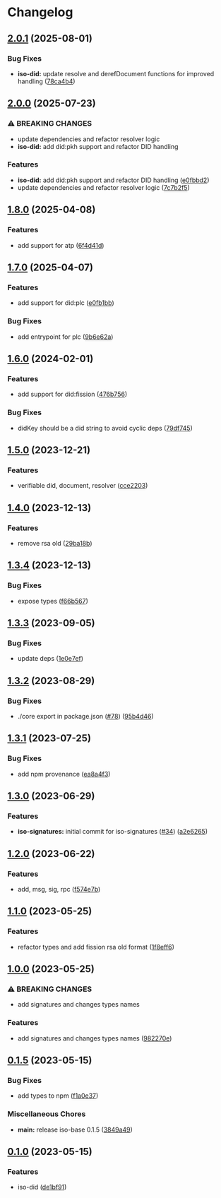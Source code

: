 # Changelog

## [2.0.1](https://github.com/hugomrdias/iso-repo/compare/iso-did-v2.0.0...iso-did-v2.0.1) (2025-08-01)


### Bug Fixes

* **iso-did:** update resolve and derefDocument functions for improved handling ([78ca4b4](https://github.com/hugomrdias/iso-repo/commit/78ca4b419ac89b3773733b502ff65e70f34b1cd6))

## [2.0.0](https://github.com/hugomrdias/iso-repo/compare/iso-did-v1.8.0...iso-did-v2.0.0) (2025-07-23)


### ⚠ BREAKING CHANGES

* update dependencies and refactor resolver logic
* **iso-did:** add did:pkh support and refactor DID handling

### Features

* **iso-did:** add did:pkh support and refactor DID handling ([e0fbbd2](https://github.com/hugomrdias/iso-repo/commit/e0fbbd2661196271f8ee8a45a89a2e3a67e4c44f))
* update dependencies and refactor resolver logic ([7c7b2f5](https://github.com/hugomrdias/iso-repo/commit/7c7b2f5613cc69da8f17f37a96c665ec97aa80cc))

## [1.8.0](https://github.com/hugomrdias/iso-repo/compare/iso-did-v1.7.0...iso-did-v1.8.0) (2025-04-08)


### Features

* add support for atp ([6f4d41d](https://github.com/hugomrdias/iso-repo/commit/6f4d41dd1faa028511754497281394826a51b810))

## [1.7.0](https://github.com/hugomrdias/iso-repo/compare/iso-did-v1.6.0...iso-did-v1.7.0) (2025-04-07)


### Features

* add support for did:plc ([e0fb1bb](https://github.com/hugomrdias/iso-repo/commit/e0fb1bbf581a9a90a1ca4bd3db52a5d9ebe5cd53))


### Bug Fixes

* add entrypoint for plc ([9b6e62a](https://github.com/hugomrdias/iso-repo/commit/9b6e62a71cf56a13986c2fb63453589d355f233f))

## [1.6.0](https://github.com/hugomrdias/iso-repo/compare/iso-did-v1.5.0...iso-did-v1.6.0) (2024-02-01)


### Features

* add support for did:fission ([476b756](https://github.com/hugomrdias/iso-repo/commit/476b7567299663a6fddf1897d44bc784d8e80f70))


### Bug Fixes

* didKey should be a did string to avoid cyclic deps ([79df745](https://github.com/hugomrdias/iso-repo/commit/79df74557fb3bf73200a3cd5ceb1460f2b52d0bd))

## [1.5.0](https://github.com/hugomrdias/iso-repo/compare/iso-did-v1.4.0...iso-did-v1.5.0) (2023-12-21)


### Features

* verifiable did, document, resolver ([cce2203](https://github.com/hugomrdias/iso-repo/commit/cce220371903a93c366216cced7b215a0f0127ad))

## [1.4.0](https://github.com/hugomrdias/iso-repo/compare/iso-did-v1.3.4...iso-did-v1.4.0) (2023-12-13)


### Features

* remove rsa old ([29ba18b](https://github.com/hugomrdias/iso-repo/commit/29ba18bdaca806c8c006697aa3e2b0572288c6e8))

## [1.3.4](https://github.com/hugomrdias/iso-repo/compare/iso-did-v1.3.3...iso-did-v1.3.4) (2023-12-13)


### Bug Fixes

* expose types ([f66b567](https://github.com/hugomrdias/iso-repo/commit/f66b5670f621cc1b6f3a4a33e8231ecce92189a2))

## [1.3.3](https://github.com/hugomrdias/iso-repo/compare/iso-did-v1.3.2...iso-did-v1.3.3) (2023-09-05)


### Bug Fixes

* update deps ([1e0e7ef](https://github.com/hugomrdias/iso-repo/commit/1e0e7ef49e0d48719672129d8aff5c4ddd225ad8))

## [1.3.2](https://github.com/hugomrdias/iso-repo/compare/iso-did-v1.3.1...iso-did-v1.3.2) (2023-08-29)


### Bug Fixes

* ./core export in package.json ([#78](https://github.com/hugomrdias/iso-repo/issues/78)) ([95b4d46](https://github.com/hugomrdias/iso-repo/commit/95b4d46df88b649a448ae927714bbb10b1022a89))

## [1.3.1](https://github.com/hugomrdias/iso-repo/compare/iso-did-v1.3.0...iso-did-v1.3.1) (2023-07-25)


### Bug Fixes

* add npm provenance ([ea8a4f3](https://github.com/hugomrdias/iso-repo/commit/ea8a4f3125d0775e92ed03f804344be2be66f05c))

## [1.3.0](https://github.com/hugomrdias/iso-repo/compare/iso-did-v1.2.0...iso-did-v1.3.0) (2023-06-29)


### Features

* **iso-signatures:** initial commit for iso-signatures ([#34](https://github.com/hugomrdias/iso-repo/issues/34)) ([a2e6265](https://github.com/hugomrdias/iso-repo/commit/a2e6265ad14e1e2bb39d86642efbd79ee09a5357))

## [1.2.0](https://github.com/hugomrdias/iso-repo/compare/iso-did-v1.1.0...iso-did-v1.2.0) (2023-06-22)


### Features

* add, msg, sig, rpc ([f574e7b](https://github.com/hugomrdias/iso-repo/commit/f574e7bbba8fcc783f534a669ef156071afc804f))

## [1.1.0](https://github.com/hugomrdias/iso-repo/compare/iso-did-v1.0.0...iso-did-v1.1.0) (2023-05-25)


### Features

* refactor types and add fission rsa old format ([1f8eff6](https://github.com/hugomrdias/iso-repo/commit/1f8eff6f8f68475d2771909f7b9393d245496476))

## [1.0.0](https://github.com/hugomrdias/iso-repo/compare/iso-did-v0.1.5...iso-did-v1.0.0) (2023-05-25)


### ⚠ BREAKING CHANGES

* add signatures and changes types names

### Features

* add signatures and changes types names ([982270e](https://github.com/hugomrdias/iso-repo/commit/982270ec803ad1a1bc3f955c9ce2cf2c1d123a8f))

## [0.1.5](https://github.com/hugomrdias/iso-repo/compare/iso-did-v0.1.0...iso-did-v0.1.5) (2023-05-15)


### Bug Fixes

* add types to npm ([f1a0e37](https://github.com/hugomrdias/iso-repo/commit/f1a0e3782d3f48afd299917334a9d2d9d82a6275))


### Miscellaneous Chores

* **main:** release iso-base 0.1.5 ([3849a49](https://github.com/hugomrdias/iso-repo/commit/3849a49eb867fbdaf3ed95173144b448d4a42f4c))

## [0.1.0](https://github.com/hugomrdias/iso-repo/compare/iso-did-v0.0.1...iso-did-v0.1.0) (2023-05-15)


### Features

* iso-did ([de1bf91](https://github.com/hugomrdias/iso-repo/commit/de1bf9141e04c967da353cf7ef59aa072017747a))
